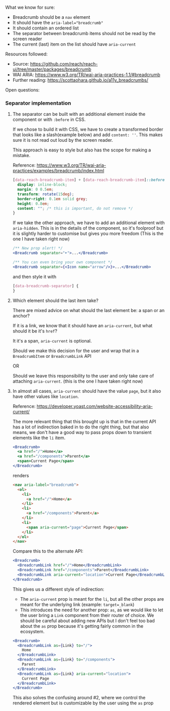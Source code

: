 What we know for sure:

- Breadcrumb should be a `nav` element
- It should have the `aria-label="breadcrumb"`
- It should contain an ordered list
- The separator between breadcrumb items should not be read by the screen reader
- The current (last) item on the list should have `aria-current`

Resources followed:

- Source: https://github.com/reach/reach-ui/tree/master/packages/breadcrumb
- WAI ARIA: https://www.w3.org/TR/wai-aria-practices-1.1/#breadcrumb
- Further reading: https://scottaohara.github.io/a11y_breadcrumbs/

Open questions:

### Separator implementation

1. The separator can be built with an additional element inside the component or with `:before` in CSS.

   If we chose to build it with CSS, we have to create a transformed border that looks like a slash(example below) and add `content: ''`. This makes sure it is not read out loud by the screen reader.

   This approach is easy to style but also has the scope for making a mistake.

   Reference: https://www.w3.org/TR/wai-aria-practices/examples/breadcrumb/index.html

   ```css
   [data-reach-breadcrumb-item] + [data-reach-breadcrumb-item]::before {
     display: inline-block;
     margin: 0 0.5em;
     transform: rotate(15deg);
     border-right: 0.1em solid grey;
     height: 0.8em;
     content: ""; /* this is important, do not remove */
   }
   ```

   If we take the other approach, we have to add an additional element with `aria-hidden`. This is in the details of the component, so it's foolproof but it is slightly harder to customise but gives you more freedom (This is the one I have taken right now)

   ```jsx
   /** New prop alert! */
   <Breadcrumb separator="➤">...</Breadcrumb>

   /** You can even bring your own component */
   <Breadcrumb separator={<Icon name="arrow"/>}>...</Breadcrumb>
   ```

   and then style it with

   ```css
   [data-breadcrumb-separator] {
   }
   ```

2. Which element should the last item take?

   There are mixed advice on what should the last element be: a span or an anchor?

   If it is a link, we know that it should have an `aria-current`, but what should it be it's `href`?

   It it's a span, `aria-current` is optional.

   Should we make this decision for the user and wrap that in a `BreadcrumbItem` or `BreadcrumbLink` API

   OR

   Should we leave this responsibility to the user and only take care of attaching `aria-current`. (this is the one I have taken right now)

3. In almost all cases, `aria-current` should have the value `page`, but it also have other values like `location`.

   Reference: https://developer.yoast.com/website-accessibility-aria-current/

   The more relevant thing that this brought up is that in the current API has a lot of indirection baked in to do the right thing, but that also means, we don't have a good way to pass props down to transient elements like the `li` item.

   ```jsx
   <Breadcrumb>
     <a href="/">Home</a>
     <a href="/components">Parent</a>
     <span>Current Page</span>
   </Breadcrumb>
   ```

   renders

   ```html
   <nav aria-label="breadcrumb">
     <ol>
       <li>
         <a href="/">Home</a>
       </li>
       <li>
         <a href="/components">Parent</a>
       </li>
       <li>
         <span aria-current="page">Current Page</span>
       </li>
     </ol>
   </nav>
   ```

   Compare this to the alternate API:

   ```jsx
   <Breadcrumb>
     <BreadcrumbLink href="/">Home</BreadcrumbLink>
     <BreadcrumbLink href="/components">Parent</BreadcrumbLink>
     <BreadcrumbLink aria-current="location">Current Page</BreadcrumbLink>
   </Breadcrumb>
   ```

   This gives us a different style of indirection:

   - The `aria-current` prop is meant for the `li`, but all the other props are meant for the underlying link (example: `target=_blank`)
   - This introduces the need for another prop: `as`, as we would like to let the user bring a `Link` component from their router of choice. We should be careful about adding new APIs but I don't feel too bad about the `as` prop because it's getting fairly common in the ecosystem.

   ```jsx
   <Breadcrumb>
     <BreadcrumbLink as={Link} to="/">
       Home
     </BreadcrumbLink>
     <BreadcrumbLink as={Link} to="/components">
       Parent
     </BreadcrumbLink>
     <BreadcrumbLink as={Link} aria-current="location">
       Current Page
     </BreadcrumbLink>
   </Breadcrumb>
   ```

   This also solves the confusing around #2, where we control the rendered element but is customizable by the user using the `as` prop
